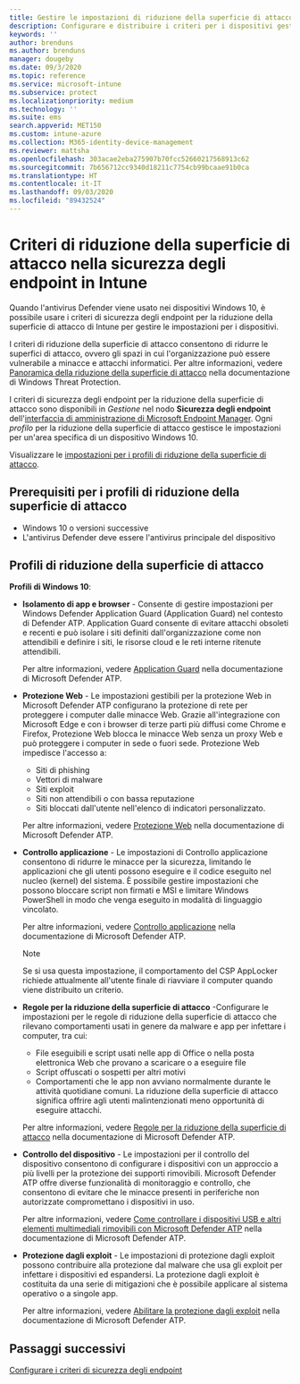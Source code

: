 ```yaml
---
title: Gestire le impostazioni di riduzione della superficie di attacco con i criteri di sicurezza degli endpoint in Microsoft Intune | Microsoft Docs
description: Configurare e distribuire i criteri per i dispositivi gestiti con le impostazioni di criteri per la riduzione della superficie di attacco nella sicurezza degli endpoint in Microsoft Intune
keywords: ''
author: brenduns
ms.author: brenduns
manager: dougeby
ms.date: 09/3/2020
ms.topic: reference
ms.service: microsoft-intune
ms.subservice: protect
ms.localizationpriority: medium
ms.technology: ''
ms.suite: ems
search.appverid: MET150
ms.custom: intune-azure
ms.collection: M365-identity-device-management
ms.reviewer: mattsha
ms.openlocfilehash: 303acae2eba275907b70fcc52660217568913c62
ms.sourcegitcommit: 7b656712cc9340d18211c7754cb99bcaae91b0ca
ms.translationtype: HT
ms.contentlocale: it-IT
ms.lasthandoff: 09/03/2020
ms.locfileid: "89432524"
---
```

# <a name="attack-surface-reduction-policy-for-endpoint-security-in-intune"></a>Criteri di riduzione della superficie di attacco nella sicurezza degli endpoint in Intune

Quando l'antivirus Defender viene usato nei dispositivi Windows 10, è possibile usare i criteri di sicurezza degli endpoint per la riduzione della superficie di attacco di Intune per gestire le impostazioni per i dispositivi.

I criteri di riduzione della superficie di attacco consentono di ridurre le superfici di attacco, ovvero gli spazi in cui l'organizzazione può essere vulnerabile a minacce e attacchi informatici. Per altre informazioni, vedere [Panoramica della riduzione della superficie di attacco]( /windows/security/threat-protection/microsoft-defender-atp/overview-attack-surface-reduction) nella documentazione di Windows Threat Protection.

I criteri di sicurezza degli endpoint per la riduzione della superficie di attacco sono disponibili in *Gestione* nel nodo **Sicurezza degli endpoint** dell'[interfaccia di amministrazione di Microsoft Endpoint Manager](https://go.microsoft.com/fwlink/?linkid=2109431). Ogni *profilo* per la riduzione della superficie di attacco gestisce le impostazioni per un'area specifica di un dispositivo Windows 10.

Visualizzare le [impostazioni per i profili di riduzione della superficie di attacco](../protect/endpoint-security-asr-profile-settings.md).

## <a name="prerequisites-for-attack-surface-reduction-profiles"></a>Prerequisiti per i profili di riduzione della superficie di attacco

- Windows 10 o versioni successive
- L'antivirus Defender deve essere l'antivirus principale del dispositivo

## <a name="attack-surface-reduction-profiles"></a>Profili di riduzione della superficie di attacco

**Profili di Windows 10**:

- **Isolamento di app e browser** - Consente di gestire impostazioni per Windows Defender Application Guard (Application Guard) nel contesto di Defender ATP. Application Guard consente di evitare attacchi obsoleti e recenti e può isolare i siti definiti dall'organizzazione come non attendibili e definire i siti, le risorse cloud e le reti interne ritenute attendibili.

  Per altre informazioni, vedere [Application Guard](/windows/security/threat-protection/windows-defender-application-guard/wd-app-guard-overview) nella documentazione di Microsoft Defender ATP.

- **Protezione Web** - Le impostazioni gestibili per la protezione Web in Microsoft Defender ATP configurano la protezione di rete per proteggere i computer dalle minacce Web. Grazie all'integrazione con Microsoft Edge e con i browser di terze parti più diffusi come Chrome e Firefox, Protezione Web blocca le minacce Web senza un proxy Web e può proteggere i computer in sede o fuori sede. Protezione Web impedisce l'accesso a:
  - Siti di phishing
  - Vettori di malware
  - Siti exploit
  - Siti non attendibili o con bassa reputazione
  - Siti bloccati dall'utente nell'elenco di indicatori personalizzato.

  Per altre informazioni, vedere [Protezione Web](/windows/security/threat-protection/microsoft-defender-atp/web-protection-overview) nella documentazione di Microsoft Defender ATP.

- **Controllo applicazione** - Le impostazioni di Controllo applicazione consentono di ridurre le minacce per la sicurezza, limitando le applicazioni che gli utenti possono eseguire e il codice eseguito nel nucleo (kernel) del sistema. È possibile gestire impostazioni che possono bloccare script non firmati e MSI e limitare Windows PowerShell in modo che venga eseguito in modalità di linguaggio vincolato.

  Per altre informazioni, vedere [Controllo applicazione](/windows/security/threat-protection/windows-defender-application-control/windows-defender-application-control) nella documentazione di Microsoft Defender ATP.
  
    > [!NOTE]
    > Se si usa questa impostazione, il comportamento del CSP AppLocker richiede attualmente all'utente finale di riavviare il computer quando viene distribuito un criterio.

- **Regole per la riduzione della superficie di attacco** -Configurare le impostazioni per le regole di riduzione della superficie di attacco che rilevano comportamenti usati in genere da malware e app per infettare i computer, tra cui:
  - File eseguibili e script usati nelle app di Office o nella posta elettronica Web che provano a scaricare o a eseguire file
  - Script offuscati o sospetti per altri motivi
  - Comportamenti che le app non avviano normalmente durante le attività quotidiane comuni. La riduzione della superficie di attacco significa offrire agli utenti malintenzionati meno opportunità di eseguire attacchi.

  Per altre informazioni, vedere [Regole per la riduzione della superficie di attacco](/windows/security/threat-protection/microsoft-defender-atp/attack-surface-reduction) nella documentazione di Microsoft Defender ATP.

- **Controllo del dispositivo** - Le impostazioni per il controllo del dispositivo consentono di configurare i dispositivi con un approccio a più livelli per la protezione dei supporti rimovibili. Microsoft Defender ATP offre diverse funzionalità di monitoraggio e controllo, che consentono di evitare che le minacce presenti in periferiche non autorizzate compromettano i dispositivi in uso.

  Per altre informazioni, vedere [Come controllare i dispositivi USB e altri elementi multimediali rimovibili con Microsoft Defender ATP](/windows/security/threat-protection/device-control/control-usb-devices-using-intune) nella documentazione di Microsoft Defender ATP.

- **Protezione dagli exploit** - Le impostazioni di protezione dagli exploit possono contribuire alla protezione dal malware che usa gli exploit per infettare i dispositivi ed espandersi. La protezione dagli exploit è costituita da una serie di mitigazioni che è possibile applicare al sistema operativo o a singole app.

  Per altre informazioni, vedere [Abilitare la protezione dagli exploit](/windows/security/threat-protection/microsoft-defender-atp/enable-exploit-protection) nella documentazione di Microsoft Defender ATP.

## <a name="next-steps"></a>Passaggi successivi

[Configurare i criteri di sicurezza degli endpoint](../protect/endpoint-security-policy.md#create-an-endpoint-security-policy)
